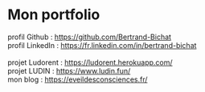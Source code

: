 # Mon portfolio
profil Github : https://github.com/Bertrand-Bichat
<br>
profil LinkedIn : https://fr.linkedin.com/in/bertrand-bichat
<br>
<br>
projet Ludorent : https://ludorent.herokuapp.com/
<br>
projet LUDIN : https://www.ludin.fun/
<br>
mon blog : https://eveildesconsciences.fr/
<br>
